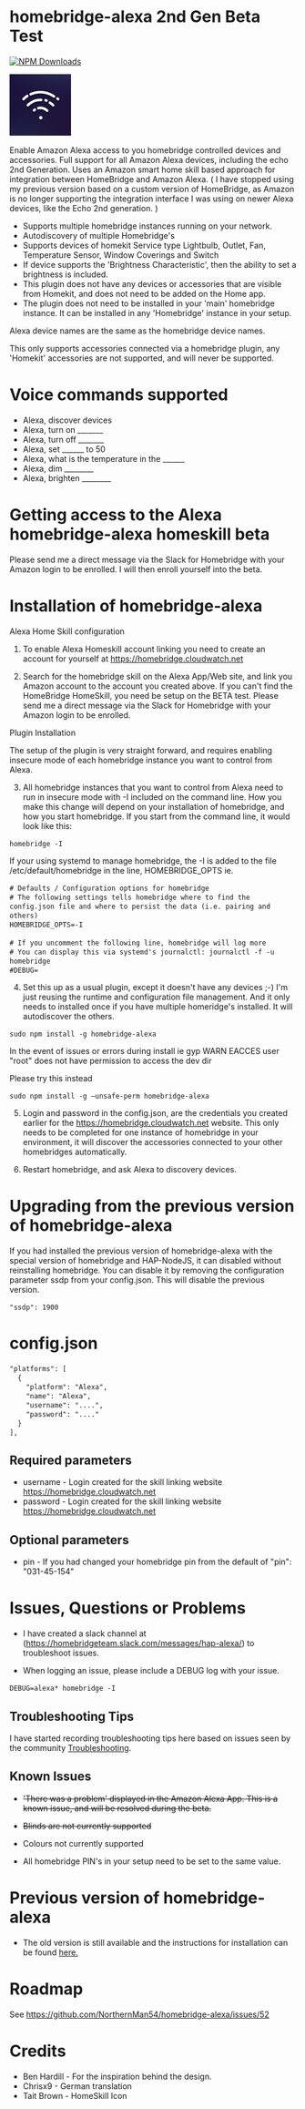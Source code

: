 # homebridge-alexa 2nd Gen Beta Test

[![NPM Downloads](https://img.shields.io/npm/dm/homebridge-alexa.svg?style=flat)](https://npmjs.org/package/homebridge-alexa)

![Icon](https://github.com/NorthernMan54/alexaAwsBackend/blob/master/skillPublish/homebridge-alexa-108.png?raw=true)

Enable Amazon Alexa access to you homebridge controlled devices and accessories.  Full support for all Amazon Alexa devices, including the echo 2nd Generation.  Uses an Amazon smart home skill based approach for integration between HomeBridge and Amazon Alexa.  ( I have stopped using my previous version based on a custom version of HomeBridge, as Amazon is no longer supporting the integration interface I was using on newer Alexa devices, like the Echo 2nd generation. )

* Supports multiple homebridge instances running on your network.
* Autodiscovery of multiple Homebridge's
* Supports devices of homekit Service type Lightbulb, Outlet, Fan, Temperature Sensor, Window Coverings and Switch
* If device supports the 'Brightness Characteristic', then the ability to set a brightness is included.
* This plugin does not have any devices or accessories that are visible from Homekit, and does not need to be added on the Home app.
* The plugin does not need to be installed in your 'main' homebridge instance.  It can be installed in any 'Homebridge' instance in your setup.

Alexa device names are the same as the homebridge device names.

This only supports accessories connected via a homebridge plugin, any 'Homekit' accessories are not supported, and will never be supported.

# Voice commands supported

* Alexa, discover devices
* Alexa, turn on _______
* Alexa, turn off _______
* Alexa, set ______ to 50
* Alexa, what is the temperature in the ______
* Alexa, dim ________
* Alexa, brighten ________

# Getting access to the Alexa homebridge-alexa homeskill beta

Please send me a direct message via the Slack for Homebridge with your Amazon login to be enrolled.  I will then enroll yourself into the beta.

# Installation of homebridge-alexa

Alexa Home Skill configuration

1. To enable Alexa Homeskill account linking you need to create an account for yourself at https://homebridge.cloudwatch.net

2. Search for the homebridge skill on the Alexa App/Web site, and link you Amazon account to the account you created above.  If you can't find the HomeBridge HomeSkill, you need be setup on the BETA test.  Please send me a direct message via the Slack for Homebridge with your Amazon login to be enrolled.

Plugin Installation

The setup of the plugin is very straight forward, and requires enabling insecure mode of each homebridge instance you want to control from Alexa.

3. All homebridge instances that you want to control from Alexa need to run in insecure mode with -I included on the command line.  How you make this change will depend on your installation of homebridge, and how you start homebridge.  If you start from the command line, it would look like this:

```
homebridge -I
```

If your using systemd to manage homebridge, the -I is added to the file /etc/default/homebridge in the line, HOMEBRIDGE_OPTS ie.

```
# Defaults / Configuration options for homebridge
# The following settings tells homebridge where to find the config.json file and where to persist the data (i.e. pairing and others)
HOMEBRIDGE_OPTS=-I

# If you uncomment the following line, homebridge will log more
# You can display this via systemd's journalctl: journalctl -f -u homebridge
#DEBUG=
```

4. Set this up as a usual plugin, except it doesn't have any devices ;-)  I'm just reusing the runtime and configuration file management. And it only needs to installed once if you have multiple homeridge's installed.  It will autodiscover the others.

```
sudo npm install -g homebridge-alexa
```

In the event of issues or errors during install ie gyp WARN EACCES user "root" does not have permission to access the dev dir

Please try this instead

```
sudo npm install -g —unsafe-perm homebridge-alexa
```

5. Login and password in the config.json, are the credentials you created earlier for the https://homebridge.cloudwatch.net website.   This only needs to be completed for one instance of homebridge in your environment, it will discover the accessories connected to your other homebridges automatically.

6. Restart homebridge, and ask Alexa to discovery devices.

# Upgrading from the previous version of homebridge-alexa

If you had installed the previous version of homebridge-alexa with the special version of homebridge and HAP-NodeJS, it can disabled without reinstalling homebridge.  You can disable it by removing the configuration parameter ssdp from your config.json.  This will disable the previous version.

```
"ssdp": 1900
```

# config.json

```
"platforms": [
  {
    "platform": "Alexa",
    "name": "Alexa",
    "username": "....",
    "password": "...."
  }
],
```

## Required parameters

* username - Login created for the skill linking website https://homebridge.cloudwatch.net
* password - Login created for the skill linking website https://homebridge.cloudwatch.net

## Optional parameters

* pin - If you had changed your homebridge pin from the default of "pin": "031-45-154"

# Issues, Questions or Problems

* I have created a slack channel at (https://homebridgeteam.slack.com/messages/hap-alexa/) to troubleshoot issues.

* When logging an issue, please include a DEBUG log with your issue.

```
DEBUG=alexa* homebridge -I
```

## Troubleshooting Tips

I have started recording troubleshooting tips here based on issues seen by the community [Troubleshooting](Troubleshooting.MD).

## Known Issues

* ~~'There was a problem' displayed in the Amazon Alexa App.  This is a known issue, and will be resolved during the beta.~~
* ~~Blinds are not currently supported~~

* Colours not currently supported
* All homebridge PIN's in your setup need to be set to the same value.

# Previous version of homebridge-alexa

* The old version is still available and the instructions for installation can be found  [here.](V1_README.md)

# Roadmap

See https://github.com/NorthernMan54/homebridge-alexa/issues/52

# Credits

* Ben Hardill - For the inspiration behind the design.
* Chrisx9 - German translation
* Tait Brown - HomeSkill Icon

